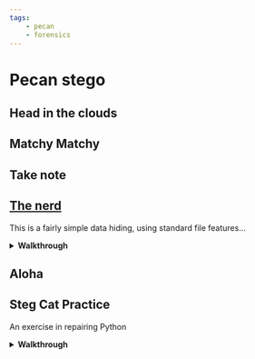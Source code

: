 ```yaml
---
tags:
    - pecan
    - forensics
---
```


# Pecan stego

## Head in the clouds

## Matchy Matchy

## Take note

## [The nerd](https://pecanplus.ecusdf.org/?page=challenges&challenge=thenerd)

This is a fairly simple data hiding, using standard file features...

<details markdown>
<summary><b> Walkthrough</b></summary>

1. Make a clean workspace...
1. Download the file `wget https://pecanplus.ecusdf.org/challenges/thenerd/nerd.jpg`
1. Examine the EXIF `exiftool nerd.jpg`
1. What doesnt look right...
1. What format is the text (hint there is only 0-9 a-f in the string)

</details>

## Aloha

## Steg Cat Practice

An exercise in repairing Python

<details markdown>
<summary><b> Walkthrough</b></summary>

1. Lets grab the files
```sh
cd ~
dir='stegcat'
mkdir $dir && cd $dir
wget https://pecanplus.ecusdf.org/challenges/steg-cat-practice/practice_image.png
wget https://pecanplus.ecusdf.org/challenges/steg-cat-practice/main_script_Practice.py
wget https://pecanplus.ecusdf.org/challenges/steg-cat-practice/LSBStegPractice_Script_To_Student.py
```

1. We can see from the file names this is likely an LSB challenge [(Least Significant Bit)](https://ctf101.org/forensics/what-is-stegonagraphy/#lsb-steganography)
1. Lets ahave a look at the scripts
```sh
nano -c main_script_Practice.py
nano -c LSBStegPractice_Script_To_Student.py
```
1. Great - we have an LSB implemntation run like `LSBSteg.py decode -i <input> -o <output>`
1. Have quickl look oin the internet - this looks like [LSBSteg.py](https://github.com/RobinDavid/LSB-Steganography)
1. Ok lets try running it as is
```sh
python3 main_script_Practice.py
```
1. Fails to run... now we need to troubleshoot the code...
    1.  errant '&' - try deleting it
    1. no cv2
        `pip install opencv-python`
    1. there is an exception raised that looks unreasonable
        - lets try commenting out that line
1. It may be more useful to grab the origianl code and call that

```sh
wget https://github.com/RobinDavid/LSB-Steganography/blob/master/LSBSteg.py
```

```py
from LSBSteg import *

# decoding
im = cv2.imread("practice_image.png")
steg = LSBSteg(im)
print("Text value:",steg.decode_text())
```

Bit short cutty but got us there. Encouraged to spend more time looking at why the modified library failed

</details>